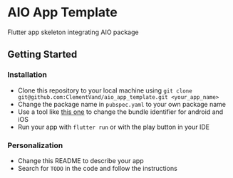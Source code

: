 # AIO App Template

Flutter app skeleton integrating AIO package

## Getting Started

### Installation
* Clone this repository to your local machine using `git clone git@github.com:ClementVand/aio_app_template.git <your_app_name>`
* Change the package name in `pubspec.yaml` to your own package name
* Use a tool like [this one](https://pub.dev/packages/change_app_package_name) to change the bundle identifier for android and iOS
* Run your app with `flutter run` or with the play button in your IDE

### Personalization
* Change this README to describe your app
* Search for `TODO` in the code and follow the instructions
